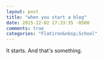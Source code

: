 ```yaml
---
layout: post
title: "when you start a blog"
date: 2015-12-02 17:33:35 -0500
comments: true
categories: "Flatiron&nbsp;School"
---
```

It starts. And that's something.
